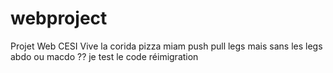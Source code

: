 # webproject

Projet Web CESI
Vive la corida
pizza miam
push pull legs mais sans les legs
abdo ou macdo ??
je test le code
réimigration